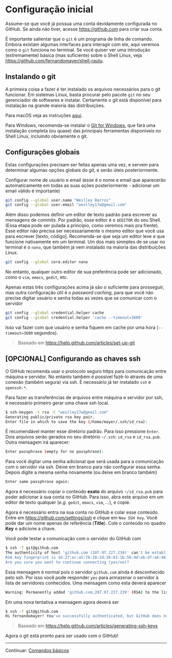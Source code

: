 # Configuração inicial

Assume-se que você já possua uma conta devidamente configurada no
GitHub. Se ainda não tiver, acesse <https://github.com> para
criar sua conta.

É importante salientar que o `git` é um programa de linha de comando.
Embora existam algumas interfaces para interagir com ele, aqui veremos
como o `git` funciona no terminal. Se você quiser ver uma introdução
(extremamente) básica (mas suficiente) sobre o Shell Linux, veja
https://github.com/fernandomayer/shell-rautu.

## Instalando o git

A primeira coisa a fazer é ter instalado os arquivos necessários para o
git funcionar. Em sistemas Linux, basta procurar pelo pacote `git` no
seu gerenciador de softwares e instalar. Certamente o git está
disponível para instalação na grande maioria das distribuições.

Para macOS veja as instruções [aqui](https://git-scm.com/download/mac).

Para Windows, recomenda-se instalar o [Git for
Windows](https://gitforwindows.org/), que fará uma instalação completa
(ou quase) das principais ferramentas disponíveis no Shell Linux,
incluindo obviamente o git.

## Configurações globais

Estas configurações precisam ser feitas apenas uma vez, e servem para
determinar algumas opções globais do git, e serão úteis posteriormente.

Configurar nome de usuário e email (esse é o nome e email que aparecerão
automaticamente em todas as suas ações posteriormente - adicionar um
email válido é importante)

```bash
git config --global user.name "Weslley Barros"
git config --global user.email "weslley17w@gmail.com"
```

Além disso podemos definir um editor de texto padrão para escrever as
mensagens de *commits*. Por padrão, esse editor é o `$EDITOR` do seu
Shell. (Essa etapa pode ser pulada a princípio, como veremos mais pra
frente). Esse editor não precisa ser necessariamente o mesmo editor que
você usa para escrever [texto, código]. Recomenda-se que seja um editor
leve e que funcione nativamente em um terminal. Um dos mais sinmples de
se usar no terminal é o `nano`, que também já vem instalado na maioria
das distribuições Linux.

```bash
git config --global core.editor nano
```

No entanto, qualquer outro editor de sua preferência pode ser
adicionado, como o `vim`, `emacs`, `gedit`, etc.

Apenas estas três configurações acima já são o suficiente para
prosseguir, mas outra configuração útil é o *password caching*, para que
você não precise digitar usuário e senha todas as vezes que se comunicar
com o servidor

```bash
git config --global credential.helper cache
git config --global credential.helper 'cache --timeout=3600'
```

Isso vai fazer com que usuário e senha fiquem em cache por uma hora
(`--timeout=3600` segundos).

> Baseado em <https://help.github.com/articles/set-up-git>

## [OPCIONAL] Configurando as chaves ssh

O GitHub recomenda usar o protocolo seguro https para comunicação entre
máquina e servidor. No entanto também é possível fazê-lo através de uma
conexão (também segura) via ssh. É necessário já ter instalado `ssh` e
`openssh-*`.

Para fazer as transferências de arquivos entre máquina e servidor por
ssh, é necessário primeiro gerar uma chave ssh local.

```bash
$ ssh-keygen -t rsa -C "weslley17w@gmail.com"
Generating public/private rsa key pair.
Enter file in which to save the key (/home/mayer/.ssh/id_rsa):
```

É recomendável manter esse diretório padrão. Para isso pressione
`Enter`. Dois arquivos serão gerados no seu diretório `~/.ssh`: `id_rsa`
e `id_rsa.pub`. Outra mensagem irá aparecer:

```bash
Enter passphrase (empty for no passphrase):
```

Para você digitar uma senha adicional que será usada para a comunicação
com o servidor via ssh. Deixe em branco para não configurar essa senha.
Depois digite a mesma senha novamente (ou deixe em branco também)

```bash
Enter same passphrase again:
```

Agora é necessário copiar o conteúdo **exato** do arquivo `~/id_rsa.pub`
para poder adicionar à sua conta no GitHub. Para isso, abra este arquivo
em um editor de texto qualquer (*e.g.* `gedit`, `emacs`, `vim`, ...), e
copie.

Agora é necessário entra na sua conta no GitHub e colar esse
conteúdo. Entre em <https://github.com/settings/ssh> e clique em `New
SSH key`. Você pode dar um nome apenas de referência (**Title**). Cole o
conteúdo no quadro **Key** e adicione a chave.

Você pode testar a comunicação com o servidor do GitHub com

```bash
$ ssh -T git@github.com
The authenticity of host 'github.com (207.97.227.239)' can't be established.
RSA key fingerprint is 16:27:ac:a5:76:28:2d:36:63:1b:56:4d:eb:df:a6:48.
Are you sure you want to continue connecting (yes/no)?
```

Essa mensagem é normal pois o servidor `github.com` ainda é desconhecido
pelo ssh. Por isso você pode responder `yes` para armazenar o servidor à
lista de servidores conhecidos. Uma mensagem como esta deverá aparecer

```bash
Warning: Permanently added 'github.com,207.97.227.239' (RSA) to the	list of known hosts.
```

Em uma nova tentativa a mensagem agora deverá ser

```bash
$ ssh -T git@github.com
Hi fernandomayer! You've successfully authenticated, but GitHub does not provide shell access.
```

> Baseado em <https://help.github.com/articles/generating-ssh-keys>

Agora o git está pronto para ser usado com o GitHub!


*****

Continuar: [Comandos básicos](1_comandos-basicos.md)
